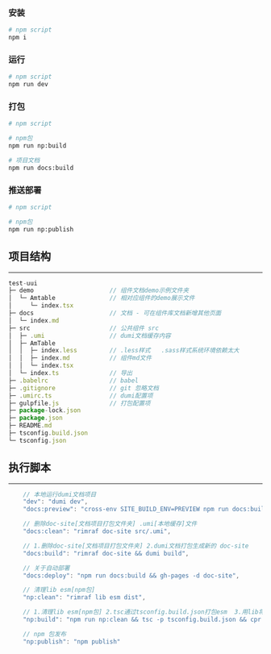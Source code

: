 <!--
 * @Author: suyi
 * @Date: 2023-03-02 15:44:10
 * @LastEditTime: 2023-03-02 16:52:13
 * @LastEditors: suyi
 * @Description: 如果代码不是为了制造bug，那将毫无意义
 * @FilePath: \test-uui\README.md
-->

### 安装
```bash
# npm script
npm i
```

### 运行
```bash
# npm script
npm run dev 
```

### 打包
```bash
# npm script

# npm包
npm run np:build

# 项目文档
npm run docs:build
```

### 推送部署
```bash
# npm script

# npm包
npm run np:publish
```




## 项目结构
---
```js
test-uui
├─ demo                     // 组件文档demo示例文件夹
│  └─ Amtable               // 相对应组件的demo展示文件
│     └─ index.tsx
├─ docs                     // 文档 - 可在组件库文档新增其他页面
│  └─ index.md
├─ src                      // 公共组件 src
│  ├─ .umi                  // dumi文档缓存内容
│  ├─ AmTable
│  │  ├─ index.less         // .less样式   .sass样式系统环境依赖太大
│  │  ├─ index.md           // 组件md文件
│  │  └─ index.tsx
│  └─ index.ts              // 导出
├─ .babelrc                 // babel
├─ .gitignore               // git 忽略文档
├─ .umirc.ts                // dumi配置项
├─ gulpfile.js              // 打包配置项
├─ package-lock.json
├─ package.json
├─ README.md
├─ tsconfig.build.json
└─ tsconfig.json
```

## 执行脚本
---
```js
    // 本地运行dumi文档项目
    "dev": "dumi dev", 
    "docs:preview": "cross-env SITE_BUILD_ENV=PREVIEW npm run docs:build && serve doc-site",

    // 删除doc-site[文档项目打包文件夹] .umi[本地缓存]文件
    "docs:clean": "rimraf doc-site src/.umi",

    // 1.删除doc-site[文档项目打包文件夹] 2.dumi文档打包生成新的 doc-site
    "docs:build": "rimraf doc-site && dumi build",

    // 关于自动部署
    "docs:deploy": "npm run docs:build && gh-pages -d doc-site", 

    // 清理lib esm[npm包]
    "np:clean": "rimraf lib esm dist",

    // 1.清理lib esm[npm包] 2.tsc通过tsconfig.build.json打包esm  3.用lib将lib复制了一份，为cjs和esm导出包时也能提供类型声明 4.gulp打包
    "np:build": "npm run np:clean && tsc -p tsconfig.build.json && cpr lib esm && gulp", 

    // npm 包发布
    "np:publish": "npm publish"
```